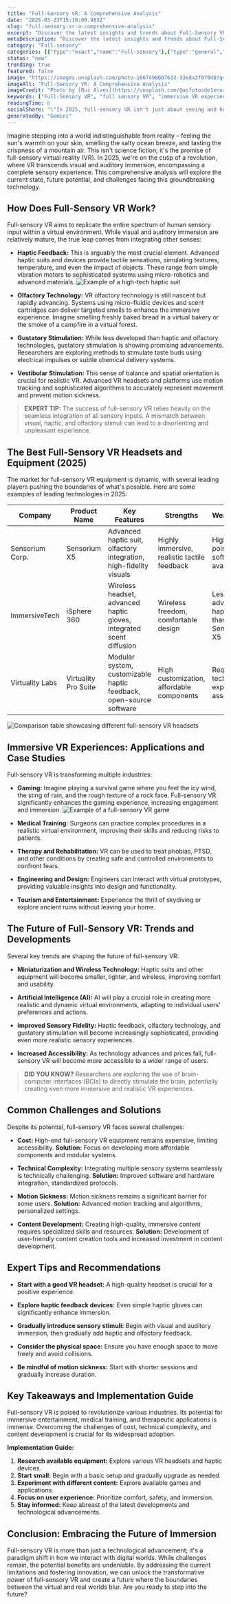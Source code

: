 ```yaml
---
title: "Full-Sensory VR: A Comprehensive Analysis"
date: "2025-03-23T15:18:00.983Z"
slug: "full-sensory-vr-a-comprehensive-analysis"
excerpt: "Discover the latest insights and trends about Full-Sensory VR. This comprehensive guide covers everything you need to know about Full-Sensory VR in 2025."
metaDescription: "Discover the latest insights and trends about Full-Sensory VR. This comprehensive guide covers everything you need to know about Full-Sensory VR in 2025."
category: "Full-sensory"
categories: [{"type":"exact","name":"Full-sensory"},{"type":"general","name":"Technology"},{"type":"medium","name":"Human-Computer Interaction"},{"type":"specific","name":"Haptic Feedback"},{"type":"niche","name":"Texture Mapping"}]
status: "new"
trending: true
featured: false
image: "https://images.unsplash.com/photo-1667498607633-33e8a3f070d8?q=85&w=1200&fit=max&fm=webp&auto=compress"
imageAlt: "Full-Sensory VR: A Comprehensive Analysis"
imageCredit: "Photo by [Rui Alves](https://unsplash.com/@asfotosde1enorme) on Unsplash"
keywords: ["Full-Sensory VR", "full sensory VR", "immersive VR experiences", "haptic VR suits", "VR olfactory technology", "best full sensory VR headsets", "buy full sensory VR equipment", "full sensory VR games", "future of full sensory VR", "how does full sensory VR work?"]
readingTime: 6
socialShare: "\"In 2025, full-sensory VR isn't just about seeing and hearing; it's about feeling the virtual world – from the warmth of the sun to the sting of rain.  The future of immersion is here.\""
generatedBy: "Gemini"
---
```




Imagine stepping into a world indistinguishable from reality – feeling the sun's warmth on your skin, smelling the salty ocean breeze, and tasting the crispness of a mountain air. This isn't science fiction; it's the promise of full-sensory virtual reality (VR).  In 2025, we're on the cusp of a revolution, where VR transcends visual and auditory immersion, encompassing a complete sensory experience. This comprehensive analysis will explore the current state, future potential, and challenges facing this groundbreaking technology.

## How Does Full-Sensory VR Work?

Full-sensory VR aims to replicate the entire spectrum of human sensory input within a virtual environment.  While visual and auditory immersion are relatively mature, the true leap comes from integrating other senses:

* **Haptic Feedback:**  This is arguably the most crucial element.  Advanced haptic suits and devices provide tactile sensations, simulating textures, temperature, and even the impact of objects.  These range from simple vibration motors to sophisticated systems using micro-robotics and advanced materials. ![Example of a high-tech haptic suit](https://images.unsplash.com/photo-1667498606907-1f53824a8105?q=85&w=1200&fit=max&fm=webp&auto=compress)

* **Olfactory Technology:**  VR olfactory technology is still nascent but rapidly advancing.  Systems using micro-fluidic devices and scent cartridges can deliver targeted smells to enhance the immersive experience. Imagine smelling freshly baked bread in a virtual bakery or the smoke of a campfire in a virtual forest.

* **Gustatory Stimulation:**  While less developed than haptic and olfactory technologies, gustatory stimulation is showing promising advancements.  Researchers are exploring methods to stimulate taste buds using electrical impulses or subtle chemical delivery systems.

* **Vestibular Stimulation:**  This sense of balance and spatial orientation is crucial for realistic VR.  Advanced VR headsets and platforms use motion tracking and sophisticated algorithms to accurately represent movement and prevent motion sickness.

> **EXPERT TIP:**  The success of full-sensory VR relies heavily on the seamless integration of all sensory inputs.  A mismatch between visual, haptic, and olfactory stimuli can lead to a disorienting and unpleasant experience.

## The Best Full-Sensory VR Headsets and Equipment (2025)

The market for full-sensory VR equipment is dynamic, with several leading players pushing the boundaries of what's possible.  Here are some examples of leading technologies in 2025:

| Company         | Product Name             | Key Features                                    | Strengths                                   | Weaknesses                                  |
|-----------------|--------------------------|-------------------------------------------------|-----------------------------------------------|----------------------------------------------|
| Sensorium Corp.  | Sensorium X5              | Advanced haptic suit, olfactory integration, high-fidelity visuals | Highly immersive, realistic tactile feedback  | High price point, limited software availability |
| ImmersiveTech   | iSphere 360              | Wireless headset, advanced haptic gloves, integrated scent diffusion | Wireless freedom, comfortable design         | Less advanced haptic suit than Sensorium X5     |
| Virtuality Labs | Virtuality Pro Suite    | Modular system, customizable haptic feedback, open-source software | High customization, affordable components   | Requires technical expertise to assemble       |

![Comparison table showcasing different full-sensory VR headsets](https://images.unsplash.com/photo-1667498607319-7b08208c1a9a?q=85&w=1200&fit=max&fm=webp&auto=compress)

## Immersive VR Experiences: Applications and Case Studies

Full-sensory VR is transforming multiple industries:

* **Gaming:**  Imagine playing a survival game where you feel the icy wind, the sting of rain, and the rough texture of a rock face.  Full-sensory VR significantly enhances the gaming experience, increasing engagement and immersion. ![Example of a full-sensory VR game](https://images.unsplash.com/photo-1617802690658-1173a812650d?q=85&w=1200&fit=max&fm=webp&auto=compress)

* **Medical Training:**  Surgeons can practice complex procedures in a realistic virtual environment, improving their skills and reducing risks to patients.

* **Therapy and Rehabilitation:**  VR can be used to treat phobias, PTSD, and other conditions by creating safe and controlled environments to confront fears.

* **Engineering and Design:**  Engineers can interact with virtual prototypes, providing valuable insights into design and functionality.

* **Tourism and Entertainment:**  Experience the thrill of skydiving or explore ancient ruins without leaving your home.

## The Future of Full-Sensory VR: Trends and Developments

Several key trends are shaping the future of full-sensory VR:

* **Miniaturization and Wireless Technology:**  Haptic suits and other equipment will become smaller, lighter, and wireless, improving comfort and usability.

* **Artificial Intelligence (AI):**  AI will play a crucial role in creating more realistic and dynamic virtual environments, adapting to individual users' preferences and actions.

* **Improved Sensory Fidelity:**  Haptic feedback, olfactory technology, and gustatory stimulation will become increasingly sophisticated, providing even more realistic sensory experiences.

* **Increased Accessibility:**  As technology advances and prices fall, full-sensory VR will become more accessible to a wider range of users.

> **DID YOU KNOW?** Researchers are exploring the use of brain-computer interfaces (BCIs) to directly stimulate the brain, potentially creating even more immersive and realistic VR experiences.

## Common Challenges and Solutions

Despite its potential, full-sensory VR faces several challenges:

* **Cost:**  High-end full-sensory VR equipment remains expensive, limiting accessibility.  **Solution:**  Focus on developing more affordable components and modular systems.

* **Technical Complexity:**  Integrating multiple sensory systems seamlessly is technically challenging.  **Solution:**  Improved software and hardware integration, standardized protocols.

* **Motion Sickness:**  Motion sickness remains a significant barrier for some users.  **Solution:**  Advanced motion tracking and algorithms, personalized settings.

* **Content Development:**  Creating high-quality, immersive content requires specialized skills and resources.  **Solution:**  Development of user-friendly content creation tools and increased investment in content development.

## Expert Tips and Recommendations

* **Start with a good VR headset:**  A high-quality headset is crucial for a positive experience.

* **Explore haptic feedback devices:**  Even simple haptic gloves can significantly enhance immersion.

* **Gradually introduce sensory stimuli:**  Begin with visual and auditory immersion, then gradually add haptic and olfactory feedback.

* **Consider the physical space:**  Ensure you have enough space to move freely and avoid collisions.

* **Be mindful of motion sickness:**  Start with shorter sessions and gradually increase duration.

## Key Takeaways and Implementation Guide

Full-sensory VR is poised to revolutionize various industries. Its potential for immersive entertainment, medical training, and therapeutic applications is immense.  Overcoming the challenges of cost, technical complexity, and content development is crucial for its widespread adoption.

**Implementation Guide:**

1. **Research available equipment:** Explore various VR headsets and haptic devices.
2. **Start small:** Begin with a basic setup and gradually upgrade as needed.
3. **Experiment with different content:** Explore available games and applications.
4. **Focus on user experience:** Prioritize comfort, safety, and immersion.
5. **Stay informed:** Keep abreast of the latest developments and technological advancements.

## Conclusion: Embracing the Future of Immersion

Full-sensory VR is more than just a technological advancement; it's a paradigm shift in how we interact with digital worlds.  While challenges remain, the potential benefits are undeniable. By addressing the current limitations and fostering innovation, we can unlock the transformative power of full-sensory VR and create a future where the boundaries between the virtual and real worlds blur.  Are you ready to step into the future?

